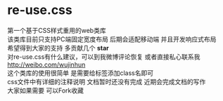 # re-use.css
第一个基于CSS样式重用的web类库<br/>
该类库目前只支持PC端固定宽度布局 后期会适配移动端 并且开发响应式布局<br/>
希望得到大家的支持 多贡献几个 <strong> star</strong><br/>
对re-use.css有什么建议，可以到我微博评论恢复 或者直接私心联系我 http://weibo.com/wujinhun<br/>
这个类库的使用很简单 是需要给标签添加class名即可<br/>
css文件中有详细的注释说明 文档暂时还没有完成 近期会完成文档的写作<br/>
大家如果需要 可以Fork收藏<br/>

